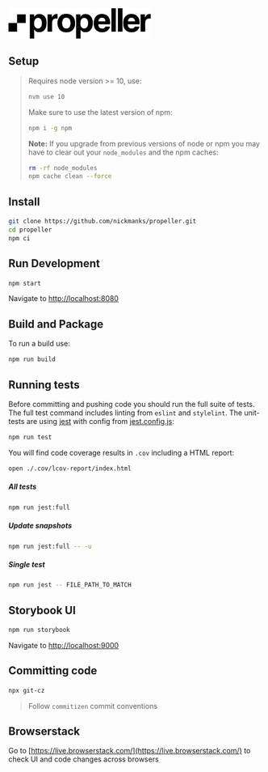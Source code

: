 <img src='./src/logo.svg' height='60' />

## Setup

> Requires node version >= 10, use:
>
> ```bash
> nvm use 10
> ```
>
> Make sure to use the latest version of npm:
> ```bash
> npm i -g npm
> ```
>
>
>**Note:**
> If you upgrade from previous versions of node or npm you may have to
> clear out your `node_modules` and the npm caches:
> ```bash
> rm -rf node_modules
> npm cache clean --force
> ```

## Install

```bash
git clone https://github.com/nickmanks/propeller.git
cd propeller
npm ci
```

## Run Development

```bash
npm start
```
Navigate to [http://localhost:8080](http://localhost:8080)

## Build and Package

To run a build use:

```bash
npm run build
```

## Running tests

Before committing and pushing code you should run the full suite of tests.
The full test command includes linting from `eslint` and `stylelint`.
The unit-tests are using [jest](https://facebook.github.io/jest/)
with config from [jest.config.js](./jest.config.js):

```bash
npm run test
```

You will find code coverage results in `.cov` including a HTML report:
```bash
open ./.cov/lcov-report/index.html
```

##### All tests

```bash
npm run jest:full
```

##### Update snapshots

```bash
npm run jest:full -- -u
```

##### Single test

```bash
npm run jest -- FILE_PATH_TO_MATCH
```

## Storybook UI

```bash
npm run storybook
```

Navigate to [http://localhost:9000](http://localhost:9000)

## Committing code

```bash
npx git-cz
```

> Follow `commitizen` commit conventions

## Browserstack

Go to [https://live.browserstack.com/](https://live.browserstack.com/) to check UI and code changes across browsers
